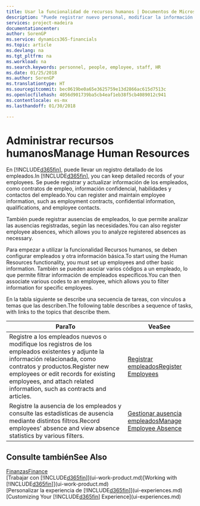 ```yaml
---
title: Usar la funcionalidad de recursos humanos | Documentos de Microsoft
description: "Puede registrar nuevo personal, modificar la información del personal existente y registrar y analizar las ausencias."
services: project-madeira
documentationcenter: 
author: SorenGP
ms.service: dynamics365-financials
ms.topic: article
ms.devlang: na
ms.tgt_pltfrm: na
ms.workload: na
ms.search.keywords: personnel, people, employee, staff, HR
ms.date: 01/25/2018
ms.author: SorenGP
ms.translationtype: HT
ms.sourcegitcommit: bec0619be0a65e3625759e13d2866ac615d7513c
ms.openlocfilehash: 4056d901739ba5cb4eaf1eb38f5cb4089012c941
ms.contentlocale: es-mx
ms.lasthandoff: 01/30/2018

---
```

# <a name="manage-human-resources"></a><span data-ttu-id="ddd65-103">Administrar recursos humanos</span><span class="sxs-lookup"><span data-stu-id="ddd65-103">Manage Human Resources</span></span>
<span data-ttu-id="ddd65-104">En [!INCLUDE[d365fin](includes/d365fin_md.md)], puede llevar un registro detallado de los empleados.</span><span class="sxs-lookup"><span data-stu-id="ddd65-104">In [!INCLUDE[d365fin](includes/d365fin_md.md)], you can keep detailed records of your employees.</span></span> <span data-ttu-id="ddd65-105">Se puede registrar y actualizar información de los empleados, como contratos de empleo, información confidencial, habilidades y contactos del empleado.</span><span class="sxs-lookup"><span data-stu-id="ddd65-105">You can register and maintain employee information, such as employment contracts, confidential information, qualifications, and employee contacts.</span></span>

<span data-ttu-id="ddd65-106">También puede registrar ausencias de empleados, lo que permite analizar las ausencias registradas, según las necesidades.</span><span class="sxs-lookup"><span data-stu-id="ddd65-106">You can also register employee absences, which allows you to analyze registered absences as necessary.</span></span>

<span data-ttu-id="ddd65-107">Para empezar a utilizar la funcionalidad Recursos humanos, se deben configurar empleados y otra información básica.</span><span class="sxs-lookup"><span data-stu-id="ddd65-107">To start using the Human Resources functionality, you must set up employees and other basic information.</span></span> <span data-ttu-id="ddd65-108">También se pueden asociar varios códigos a un empleado, lo que permite filtrar información de empleados específicos.</span><span class="sxs-lookup"><span data-stu-id="ddd65-108">You can then associate various codes to an employee, which allows you to filter information for specific employees.</span></span>

<span data-ttu-id="ddd65-109">En la tabla siguiente se describe una secuencia de tareas, con vínculos a temas que las describen.</span><span class="sxs-lookup"><span data-stu-id="ddd65-109">The following table describes a sequence of tasks, with links to the topics that describe them.</span></span>

| <span data-ttu-id="ddd65-110">Para</span><span class="sxs-lookup"><span data-stu-id="ddd65-110">To</span></span> | <span data-ttu-id="ddd65-111">Vea</span><span class="sxs-lookup"><span data-stu-id="ddd65-111">See</span></span> |
| --- | --- |
| <span data-ttu-id="ddd65-112">Registre a los empleados nuevos o modifique los registros de los empleados existentes y adjunte la información relacionada, como contratos y productos.</span><span class="sxs-lookup"><span data-stu-id="ddd65-112">Register new employees or edit records for existing employees, and attach related information, such as contracts and articles.</span></span> |[<span data-ttu-id="ddd65-113">Registrar empleados</span><span class="sxs-lookup"><span data-stu-id="ddd65-113">Register Employees</span></span>](hr-how-register-employees.md) |
| <span data-ttu-id="ddd65-114">Registre la ausencia de los empleados y consulte las estadísticas de ausencia mediante distintos filtros.</span><span class="sxs-lookup"><span data-stu-id="ddd65-114">Record employees' absence and view absence statistics by various filters.</span></span> |[<span data-ttu-id="ddd65-115">Gestionar ausencia empleados</span><span class="sxs-lookup"><span data-stu-id="ddd65-115">Manage Employee Absence</span></span>](hr-how-manage-absence.md) |

## <a name="see-also"></a><span data-ttu-id="ddd65-116">Consulte también</span><span class="sxs-lookup"><span data-stu-id="ddd65-116">See Also</span></span>
[<span data-ttu-id="ddd65-117">Finanzas</span><span class="sxs-lookup"><span data-stu-id="ddd65-117">Finance</span></span>](finance.md)  
<span data-ttu-id="ddd65-118">[Trabajar con [!INCLUDE[d365fin](includes/d365fin_md.md)]](ui-work-product.md)</span><span class="sxs-lookup"><span data-stu-id="ddd65-118">[Working with [!INCLUDE[d365fin](includes/d365fin_md.md)]](ui-work-product.md)</span></span>  
<span data-ttu-id="ddd65-119">[Personalizar la experiencia de [!INCLUDE[d365fin](includes/d365fin_md.md)]](ui-experiences.md)</span><span class="sxs-lookup"><span data-stu-id="ddd65-119">[Customizing Your [!INCLUDE[d365fin](includes/d365fin_md.md)] Experience](ui-experiences.md)</span></span>        

